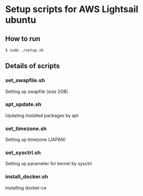 
# Setup scripts for AWS Lightsail ubuntu

## How to run

```bash
$ sudo ./setup.sh
```

## Details of scripts 

### set_swapfile.sh
Setting up swapfile (size 2GB)

### apt_update.sh
Updating installed packages by apt

### set_timezone.sh
Setting up timezone (JAPAN)

### set_sysctrl.sh
Setting up parameter for kernel by sysctrl

### install_docker.sh
Installing docker-ce
